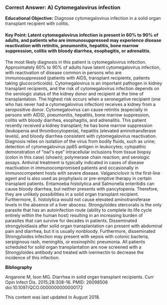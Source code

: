 
### Correct Answer: A) Cytomegalovirus infection 

**Educational Objective:** Diagnose cytomegalovirus infection in a solid organ transplant recipient with colitis.

#### **Key Point:** Latent cytomegalovirus infection is present in 60% to 90% of adults, and patients who are immunosuppressed may experience disease reactivation with retinitis, pneumonitis, hepatitis, bone marrow suppression, colitis with bloody diarrhea, esophagitis, or adrenalitis.

The most likely diagnosis in this patient is cytomegalovirus infection. Approximately 60% to 90% of adults have latent cytomegalovirus infection, with reactivation of disease common in persons who are immunosuppressed (patients with AIDS, transplant recipients, patients taking glucocorticoids). Cytomegalovirus is an important pathogen in kidney transplant recipients, and the risk of cytomegalovirus infection depends on the serologic status of the kidney donor and recipient at the time of transplantation. The highest risk occurs when a seronegative recipient (one who has never had a cytomegalovirus infection) receives a kidney from a seropositive donor. Cytomegalovirus can cause retinitis (especially in persons with AIDS), pneumonitis, hepatitis, bone marrow suppression, colitis with bloody diarrhea, esophagitis, and adrenalitis. This patient recently received a kidney transplant; he has bone marrow suppression (leukopenia and thrombocytopenia), hepatitis (elevated aminotransferase levels), and bloody diarrhea consistent with cytomegalovirus reactivation. Diagnosis relies on isolation of the virus from bodily fluids, such as urine; detection of cytomegalovirus pp65 antigen in leukocytes; cytopathic demonstration of “owl's eye” intracellular inclusions from tissue biopsy (colon in this case) (shown); polymerase chain reaction; and serologic assays. Antiviral treatment is typically indicated in cases of disease reactivation in immunocompromised patients and occasionally in immunocompetent hosts with severe disease. Valganciclovir is the first-line agent and is also used as prophylaxis or pre-emptive therapy in certain transplant patients.
Entamoeba histolytica and Salmonella enteritidis can cause bloody diarrhea, but neither presents with pancytopenia. Therefore, they are unlikely possibilities in a solid organ transplant recipient. Furthermore, E. histolytica would not cause elevated aminotransferase levels in the absence of a liver abscess.
Strongyloides stercoralis is the only parasite that has an autoinfection route (ability to complete its life cycle entirely within the human host) resulting in an increasing burden of parasites that can survive for decades in patients. Disseminated strongyloidiasis after solid organ transplantation can present with abdominal pain and diarrhea, but it is usually nonbloody. Furthermore, disseminated Strongyloides infection may present with sepsis with colonic bacteria, serpiginous rash, meningitis, or eosinophilic pneumonia. All patients scheduled for solid organ transplantation are now screened with a Strongyloides antibody and treated with ivermectin to decrease the incidence of this infection.

**Bibliography**

Angarone M, Ison MG. Diarrhea in solid organ transplant recipients. Curr Opin Infect Dis. 2015;28:308-16. PMID: 26098506 doi:10.1097/QCO.0000000000000172

This content was last updated in August 2018.